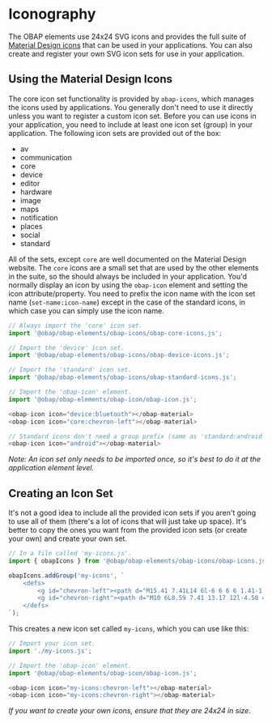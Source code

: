 # Iconography

The OBAP elements use 24x24 SVG icons and provides the full suite of [Material Design icons](https://material.io/resources/icons/?style=baseline) that can be used in your applications. You can also create and register your own SVG icon sets for use in your application.

## Using the Material Design Icons

The core icon set functionality is provided by `obap-icons`, which manages the icons used by applications. You generally don't need to use it directly unless you want to register a custom icon set. Before you can use icons in your application, you need to include at least one icon set (group) in your application. The following icon sets are provided out of the box:

* av
* communication
* core
* device
* editor
* hardware
* image
* maps
* notification
* places
* social
* standard

All of the sets, except `core` are well documented on the Material Design website. The `core` icons are a small set that are used by the other elements in the suite, so the should always be included in your application. You'd normally display an icon by using the `obap-icon` element and setting the icon attribute/property. You need to prefix the icon name with the icon set name (`set-name:icon-name`) except in the case of the standard icons, in which case you can simply use the icon name.

```javascript
// Always import the 'core' icon set.
import '@obap/obap-elements/obap-icons/obap-core-icons.js';

// Import the 'device' icon set.
import '@obap/obap-elements/obap-icons/obap-device-icons.js';

// Import the 'standard' icon set.
import '@obap/obap-elements/obap-icons/obap-standard-icons.js';

// Import the 'obap-icon' element.
import '@obap/obap-elements/obap-icon/obap-icon.js';

<obap-icon icon="device:bluetooth"></obap-material>
<obap-icon icon="core:chevron-left"></obap-material>

// Standard icons don't need a group prefix (same as 'standard:android').
<obap-icon icon="android"></obap-material>
```

*Note: An icon set only needs to be imported once, so it's best to do it at the application element level.*

## Creating an Icon Set

It's not a good idea to include all the provided icon sets if you aren't going to use all of them (there's a lot of icons that will just take up space). It's better to copy the ones you want from the provided icon sets (or create your own) and create your own set.

```javascript
// In a file called 'my-icons.js'.
import { obapIcons } from '@obap/obap-elements/obap-icons/obap-icons.js';

obapIcons.addGroup('my-icons', `
    <defs>
        <g id="chevron-left"><path d="M15.41 7.41L14 6l-6 6 6 6 1.41-1.41L10.83 12z"/></g>
        <g id="chevron-right"><path d="M10 6L8.59 7.41 13.17 12l-4.58 4.59L10 18l6-6z"/></g>
    </defs>
`);
```

This creates a new icon set called `my-icons`, which you can use like this:

```javascript
// Import your icon set.
import './my-icons.js';

// Import the 'obap-icon' element.
import '@obap/obap-elements/obap-icon/obap-icon.js';

<obap-icon icon="my-icons:chevron-left"></obap-material>
<obap-icon icon="my-icons:chevron-right"></obap-material>
```

*If you want to create your own icons, ensure that they are 24x24 in size.*

